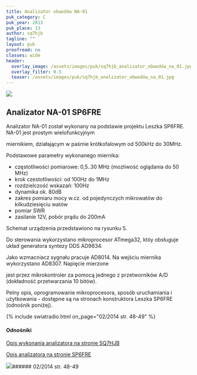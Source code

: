 ```yaml
---
title: Analizator obwodów NA-01
puk_category: C
puk_year: 2013
puk_place: 13
author: sq7hjb
tagline: ""
layout: puk
proofread: no
classes: wide
header:
  overlay_image: /assets/images/puk/sq7hjb_analizator_obwodów_na_01.jpg
  overlay_filter: 0.5
  teaser: /assets/images/puk/sq7hjb_analizator_obwodów_na_01.jpg
---
```






 



![](assets/data/img/projects/2013-13-0.jpg) 



Analizator NA-01 SP6FRE
-----------------------





Analizator NA-01 został wykonany na podstawie projektu Leszka SP6FRE. NA-01 jest prostym wielofunkcyjnym

miernikiem, działającym w paśmie krótkofalowym od 500kHz do 30MHz.






 Podstawowe parametry wykonanego miernika:

 

* częstotliwości pomiarowe: 0,5..30 MHz (mozliwość oglądania do 50 MHz)
* krok czestotliwości: od 100Hz do 1MHz
* rozdzielczość wskazań: 100Hz
* dynamika ok. 80dB
* zakres pomiaru mocy w.cz. od pojedynczych mikrowatów do kilkudziesięciu watów
* pomiar SWR
* zasilanie 12V, pobór prądu do 200mA









 Schemat urządzenia przedstawiono na rysunku 5.






 Do sterowania wykorzystano mikroprocesor ATmega32, któy obsługuje układ generatora syntezy DDS AD9834.

 Jako wzmacniacz sygnału pracuje AD8014. Na wejściu miernika wykorzystano AD8307. Napięcie mierzone

 jest przez mikrokontroler za pomocą jednego z przetworników A/D (dokładność przetwarzania 10 bitów).






 Pelny opis, oprogramowanie mikroprocesora, sposób uruchamiania i użytkowania - dostępne są na stronach konstruktora Leszka SP6FRE (odnośnik poniżej).






{% include swiatradio.html on_page="02/2014 str. 48-49" %}
#### Odnośniki

[Opis wykonania analizatora na stronie SQ7HJB](http://sq7hjb.pl/index.php/na-01-analizator-obwodow/)

[Opis analizatora na stronie SP6FRE](http://lx-net.pl/hr/netw/na01.html)

 



![](assets/img/logo/sr_logo_s.jpg)###### 02/2014 str. 48-49

 





 


